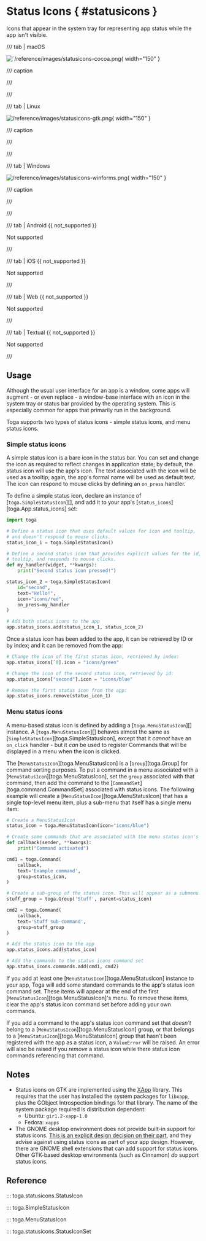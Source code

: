 # Status Icons  { #statusicons }

Icons that appear in the system tray for representing app status while
the app isn't visible.

/// tab | macOS

![`/reference/images/statusicons-cocoa.png](/reference/images/statusicons-cocoa.png){ width="150" }

/// caption

///

<!-- TODO: Update alt text -->

///

/// tab | Linux

![/reference/images/statusicons-gtk.png](/reference/images/statusicons-gtk.png){ width="150" }

/// caption

///

<!-- TODO: Update alt text -->

///

/// tab | Windows

![/reference/images/statusicons-winforms.png](/reference/images/statusicons-winforms.png){ width="150" }

/// caption

///

<!-- TODO: Update alt text -->

///

/// tab | Android {{ not_supported }}

Not supported

///

/// tab | iOS {{ not_supported }}

Not supported

///

/// tab | Web {{ not_supported }}

Not supported

///

/// tab | Textual {{ not_supported }}

Not supported

///

## Usage

Although the usual user interface for an app is a window, some apps will
augment - or even replace - a window-base interface with an icon in the
system tray or status bar provided by the operating system. This is
especially common for apps that primarily run in the background.

Toga supports two types of status icons - simple status icons, and menu
status icons.

### Simple status icons

A simple status icon is a bare icon in the status bar. You can set and
change the icon as required to reflect changes in application state; by
default, the status icon will use the app's icon. The text associated
with the icon will be used as a tooltip; again, the app's formal name
will be used as default text. The icon can respond to mouse clicks by
defining an `on_press` handler.

To define a simple status icon, declare an instance of
[`toga.SimpleStatusIcon`][], and add it to
your app's [`status_icons`][toga.App.status_icons] set:

```python
import toga

# Define a status icon that uses default values for icon and tooltip,
# and doesn't respond to mouse clicks.
status_icon_1 = toga.SimpleStatusIcon()

# Define a second status icon that provides explicit values for the id, icon and
# tooltip, and responds to mouse clicks.
def my_handler(widget, **kwargs):
    print("Second status icon pressed!")

status_icon_2 = toga.SimpleStatusIcon(
    id="second",
    text="Hello!",
    icon="icons/red",
    on_press=my_handler
)

# Add both status icons to the app
app.status_icons.add(status_icon_1, status_icon_2)
```

Once a status icon has been added to the app, it can be retrieved by ID
or by index; and it can be removed from the app:

```python
# Change the icon of the first status icon, retrieved by index:
app.status_icons[`0].icon = "icons/green"

# Change the icon of the second status icon, retrieved by id:
app.status_icons["second"].icon = "icons/blue"

# Remove the first status icon from the app:
app.status_icons.remove(status_icon_1)
```

### Menu status icons

A menu-based status icon is defined by adding a
[`toga.MenuStatusIcon`][] instance. A
[`toga.MenuStatusIcon`][] behaves almost the
same as [`SimpleStatusIcon`][toga.SimpleStatusIcon], except
that it *cannot* have an `on_click` handler - but it *can* be used to
register Commands that will be displayed in a menu when the icon is
clicked.

The [`MenuStatusIcon`][toga.MenuStatusIcon] is a
[`Group`][toga.Group] for command sorting
purposes. To put a command in a menu associated with a
[`MenuStatusIcon`][toga.MenuStatusIcon], set the `group`
associated with that command, then add the command to the
[`CommandSet`][toga.command.CommandSet] associated
with status icons. The following example will create a
[`MenuStatusIcon`][toga.MenuStatusIcon] that has a single
top-level menu item, plus a sub-menu that itself has a single menu item:

```python
# Create a MenuStatusIcon
status_icon = toga.MenuStatusIcon(icon="icons/blue")

# Create some commands that are associated with the menu status icon's group.
def callback(sender, **kwargs):
    print("Command activated")

cmd1 = toga.Command(
    callback,
    text='Example command',
    group=status_icon,
)

# Create a sub-group of the status icon. This will appear as a submenu.
stuff_group = toga.Group('Stuff', parent=status_icon)

cmd2 = toga.Command(
    callback,
    text='Stuff sub-command',
    group=stuff_group
)

# Add the status icon to the app
app.status_icons.add(status_icon)

# Add the commands to the status icons command set
app.status_icons.commands.add(cmd1, cmd2)
```

If you add at least one [`MenuStatusIcon`][toga.MenuStatusIcon] instance to your app, Toga will add some standard commands
to the app's status icon command set. These items will appear at the end
of the first [`MenuStatusIcon`][toga.MenuStatusIcon]'s
menu. To remove these items, clear the app's status icon command set
before adding your own commands.

If you add a command to the app's status icon command set that *doesn't*
belong to a [`MenuStatusIcon`][toga.MenuStatusIcon]
group, or that belongs to a [`MenuStatusIcon`][toga.MenuStatusIcon] group that hasn't been registered with the app as a status
icon, a `ValueError` will be raised. An error will also be raised if you
*remove* a status icon while there status icon commands referencing that
command.

## Notes

- Status icons on GTK are implemented using the
  [XApp](https://github.com/linuxmint/xapp) library. This requires that
  the user has installed the system packages for `libxapp`, plus the
  GObject Introspection bindings for that library. The name of the
  system package required is distribution dependent:
  - Ubuntu: `gir1.2-xapp-1.0`
  - Fedora: `xapps`
- The GNOME desktop environment does not provide built-in support for
  status icons. [This is an explicit design decision on their
  part](https://blogs.gnome.org/aday/2017/08/31/status-icons-and-gnome/),
  and they advise against using status icons as part of your app design.
  However, there are GNOME shell extensions that can add support for
  status icons. Other GTK-based desktop environments (such as Cinnamon)
  *do* support status icons.

## Reference

::: toga.statusicons.StatusIcon

::: toga.SimpleStatusIcon

::: toga.MenuStatusIcon

::: toga.statusicons.StatusIconSet
